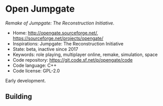 # Open Jumpgate

_Remake of Jumpgate: The Reconstruction Initiative._

- Home: http://opengate.sourceforge.net/, https://sourceforge.net/projects/opengate/
- Inspirations: Jumpgate: The Reconstruction Initiative
- State: beta, inactive since 2017
- Keywords: role playing, multiplayer online, remake, simulation, space
- Code repository: https://git.code.sf.net/p/opengate/code
- Code language: C++
- Code license: GPL-2.0

Early development.

## Building
